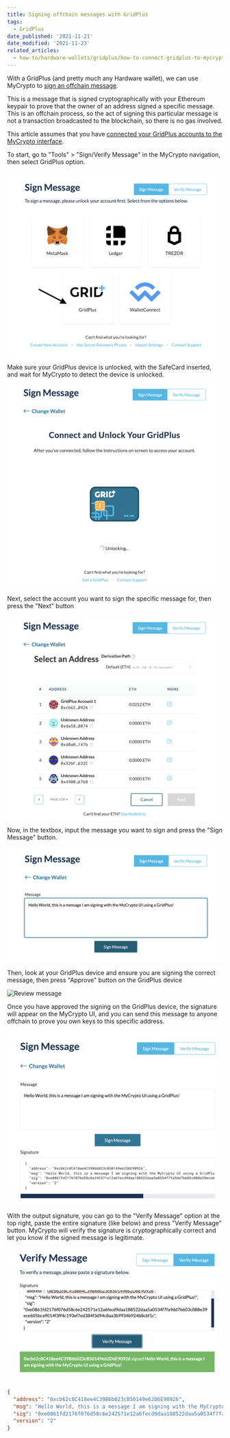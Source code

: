 ```yaml
---
title: Signing offchain messages with GridPlus
tags:
  - GridPlus
date_published: '2021-11-21'
date_modified: '2021-11-23'
related_articles:
  - how-to/hardware-wallets/gridplus/how-to-connect-gridplus-to-mycrypto
---
```


With a GridPlus (and pretty much any Hardware wallet), we can use MyCrypto to [sign an offchain message](/how-to/getting-started/how-to-sign-and-verify-messages-on-ethereum/).

This is a message that is signed cryptographically with your Ethereum keypair to prove that the owner of an address signed a specific message. This is an offchain process, so the act of signing this particular message is not a transaction broadcasted to the blockchain, so there is no gas involved.

This article assumes that you have [connected your GridPlus accounts to the MyCrypto interface](/how-to/hardware-wallets/gridplus/how-to-connect-gridplus-to-mycrypto/).

To start, go to "Tools" > "Sign/Verify Message" in the MyCrypto navigation, then select GridPlus option.

![Select GridPlus option](../../../assets/how-to/hardware-wallets/gridplus/signing-offchain-message/select-gridplus-option.png)

Make sure your GridPlus device is unlocked, with the SafeCard inserted, and wait for MyCrypto to detect the device is unlocked.

![Wait for unlock](../../../assets/how-to/hardware-wallets/gridplus/signing-offchain-message/wait-for-unlock.png)

Next, select the account you want to sign the specific message for, then press the "Next" button

![Select account](../../../assets/how-to/hardware-wallets/gridplus/signing-offchain-message/select-account-to-sign.png)

Now, in the textbox, input the message you want to sign and press the "Sign Message" button.

![Input message](../../../assets/how-to/hardware-wallets/gridplus/signing-offchain-message/input-message.png)

Then, look at your GridPlus device and ensure you are signing the correct message, then press "Approve" button on the GridPlus device

![Review message](../../../assets/how-to/hardware-wallets/gridplus/signing-offchain-message/review-message.png)

Once you have approved the signing on the GridPlus device, the signature will appear on the MyCrypto UI, and you can send this message to anyone offchain to prove you own keys to this specific address.

![Signed message](../../../assets/how-to/hardware-wallets/gridplus/signing-offchain-message/signed-message.png)

With the output signature, you can go to the "Verify Message" option at the top right, paste the entire signature (like below) and press "Verify Message" button. MyCrypto will verify the signature is cryptographically correct and let you know if the signed message is legitimate.

![Verify message](../../../assets/how-to/hardware-wallets/gridplus/signing-offchain-message/verify-message.png)

```json
{
  "address": "0xcb62c8C418ee4C39B6b023cB50149e62D6E90926",
  "msg": "Hello World, this is a message I am signing with the MyCrypto UI using a GridPlus!",
  "sig": "0xe0861fd2176f076d58c6e242571e12a6fecd9daa188522daa5a0534f7fa9dd7b603c088e39ece605bca9014f3ff4c193ef7ed384f3d94c8aa3b9934b924b8cbf1c",
  "version": "2"
}
```
